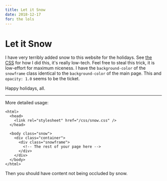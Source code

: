 ```yaml
---
title: Let it Snow
date: 2018-12-17
for: the lols
---
```


# Let it Snow

I have very terribly added snow to this website for the holidays. See [the CSS](/css/snow.css) for how I did this, it's really low-tech. Feel free to steal this trick, it is low-effort for maximum niceness. I have the `background-color` of the `snowframe` class identical to the `background-color` of the main page. This and `opacity: 1.0` seems to be the ticket.

Happy holidays, all.

---

More detailed usage:

```
<html>
  <head>
    <link rel="stylesheet" href="/css/snow.css" />
  </head>
  
  <body class="snow">
    <div class="container">
      <div class="snowframe">
        <!-- The rest of your page here -->
      </div>
    </div>
  </body>
</html>
```

Then you should have content not being occluded by snow.
